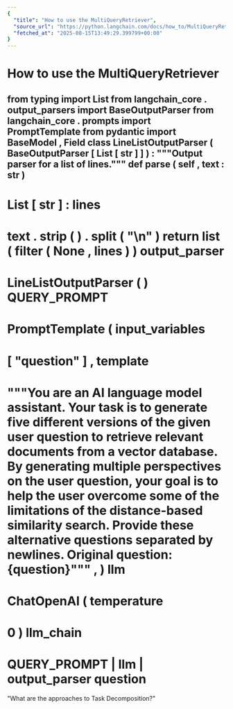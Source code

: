 ```yaml
---
{
  "title": "How to use the MultiQueryRetriever",
  "source_url": "https://python.langchain.com/docs/how_to/MultiQueryRetriever/",
  "fetched_at": "2025-08-15T13:49:29.399799+00:00"
}
---
```


# How to use the MultiQueryRetriever

from
typing
import
List
from
langchain_core
.
output_parsers
import
BaseOutputParser
from
langchain_core
.
prompts
import
PromptTemplate
from
pydantic
import
BaseModel
,
Field
class
LineListOutputParser
(
BaseOutputParser
[
List
[
str
]
]
)
:
"""Output parser for a list of lines."""
def
parse
(
self
,
text
:
str
)
-
>
List
[
str
]
:
lines
=
text
.
strip
(
)
.
split
(
"\n"
)
return
list
(
filter
(
None
,
lines
)
)
output_parser
=
LineListOutputParser
(
)
QUERY_PROMPT
=
PromptTemplate
(
input_variables
=
[
"question"
]
,
template
=
"""You are an AI language model assistant. Your task is to generate five
different versions of the given user question to retrieve relevant documents from a vector
database. By generating multiple perspectives on the user question, your goal is to help
the user overcome some of the limitations of the distance-based similarity search.
Provide these alternative questions separated by newlines.
Original question: {question}"""
,
)
llm
=
ChatOpenAI
(
temperature
=
0
)
llm_chain
=
QUERY_PROMPT
|
llm
|
output_parser
question
=
"What are the approaches to Task Decomposition?"
